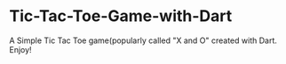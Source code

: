 # Tic-Tac-Toe-Game-with-Dart

A Simple Tic Tac Toe game(popularly called "X and O" created with Dart. Enjoy! 
